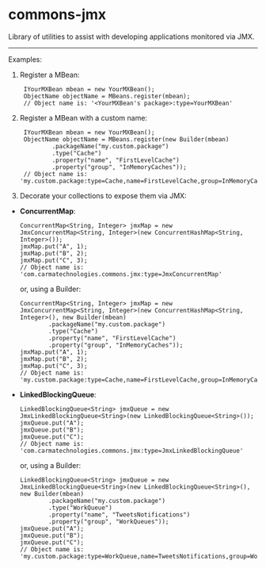 commons-jmx
===========

Library of utilities to assist with developing applications monitored via JMX.

--- 
Examples:

1. Register a MBean:

        IYourMXBean mbean = new YourMXBean();
        ObjectName objectName = MBeans.register(mbean); 
        // Object name is: '<YourMXBean's package>:type=YourMXBean'

2. Register a MBean with a custom name:

        IYourMXBean mbean = new YourMXBean();
        ObjectName objectName = MBeans.register(new Builder(mbean)
                .packageName("my.custom.package")
                .type("Cache")
                .property("name", "FirstLevelCache")
                .property("group", "InMemoryCaches"));
        // Object name is: 'my.custom.package:type=Cache,name=FirstLevelCache,group=InMemoryCaches'

3. Decorate your collections to expose them via JMX:

  - **ConcurrentMap**:

        ConcurrentMap<String, Integer> jmxMap = new JmxConcurrentMap<String, Integer>(new ConcurrentHashMap<String, Integer>());
        jmxMap.put("A", 1);
        jmxMap.put("B", 2);
        jmxMap.put("C", 3);
        // Object name is: 'com.carmatechnologies.commons.jmx:type=JmxConcurrentMap'

    or, using a Builder:

        ConcurrentMap<String, Integer> jmxMap = new JmxConcurrentMap<String, Integer>(new ConcurrentHashMap<String, Integer>(), new Builder(mbean)
                .packageName("my.custom.package")
                .type("Cache")
                .property("name", "FirstLevelCache")
                .property("group", "InMemoryCaches"));
        jmxMap.put("A", 1);
        jmxMap.put("B", 2);
        jmxMap.put("C", 3);
        // Object name is: 'my.custom.package:type=Cache,name=FirstLevelCache,group=InMemoryCaches'

  - **LinkedBlockingQueue**:

        LinkedBlockingQueue<String> jmxQueue = new JmxLinkedBlockingQueue<String>(new LinkedBlockingQueue<String>());
        jmxQueue.put("A");
        jmxQueue.put("B");
        jmxQueue.put("C");
        // Object name is: 'com.carmatechnologies.commons.jmx:type=JmxLinkedBlockingQueue'

    or, using a Builder:

        LinkedBlockingQueue<String> jmxQueue = new JmxLinkedBlockingQueue<String>(new LinkedBlockingQueue<String>(), new Builder(mbean)
                .packageName("my.custom.package")
                .type("WorkQueue")
                .property("name", "TweetsNotifications")
                .property("group", "WorkQueues"));
        jmxQueue.put("A");
        jmxQueue.put("B");
        jmxQueue.put("C");
        // Object name is: 'my.custom.package:type=WorkQueue,name=TweetsNotifications,group=WorkQueues'
